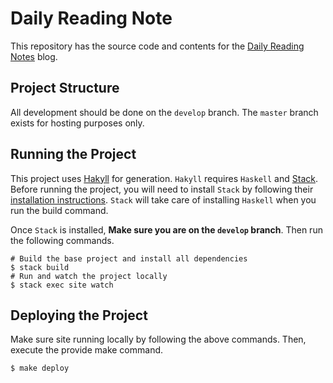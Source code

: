 # Daily Reading Note

This repository has the source code and contents for the [Daily Reading
Notes](https://dailyreadingnotes.com) blog.

## Project Structure

All development should be done on the `develop` branch. The `master` branch
exists for hosting purposes only.

## Running the Project

This project uses [Hakyll](https://jaspervdj.be/hakyll/) for generation. `Hakyll`
requires `Haskell` and [Stack](https://docs.haskellstack.org/en/stable/README/).
Before running the project, you will need to install `Stack` by following their
[installation
instructions](https://docs.haskellstack.org/en/stable/README/#how-to-install).
`Stack` will take care of installing `Haskell` when you run the build command.

Once `Stack` is installed, **Make sure you are on the `develop` branch**. Then
run the following commands.

``` shell
# Build the base project and install all dependencies
$ stack build
# Run and watch the project locally
$ stack exec site watch
```

## Deploying the Project

Make sure site running locally by following the above commands. Then,
execute the provide make command.

``` shell
$ make deploy
```

